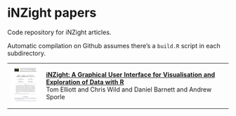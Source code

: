 
# iNZight papers

Code repository for iNZight articles.

Automatic compilation on Github assumes there’s a `build.R` script in
each subdirectory.

<table>

<tr>

<td>

<img src='figure/2021_jss.png' width='100'>

</td>

<td>

<strong><a href='2021_jss/index.pdf'>iNZight: A Graphical User Interface
for Visualisation and Exploration of Data with R</a></strong><br>Tom
Elliott and Chris Wild and Daniel Barnett and Andrew Sporle

</td>

</tr>

</table>
